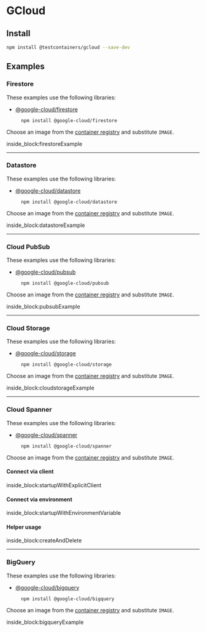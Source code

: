 # GCloud

## Install

```bash
npm install @testcontainers/gcloud --save-dev
```

## Examples

### Firestore

These examples use the following libraries:

- [@google-cloud/firestore](https://www.npmjs.com/package/@google-cloud/firestore)

        npm install @google-cloud/firestore

Choose an image from the [container registry](https://gcr.io/google.com/cloudsdktool/google-cloud-cli) and substitute `IMAGE`.

<!--codeinclude-->
[](../../packages/modules/gcloud/src/firestore-emulator-container.test.ts) inside_block:firestoreExample 
<!--/codeinclude-->

---
 
### Datastore

These examples use the following libraries:

- [@google-cloud/datastore](https://www.npmjs.com/package/@google-cloud/datastore)

        npm install @google-cloud/datastore

Choose an image from the [container registry](https://gcr.io/google.com/cloudsdktool/google-cloud-cli) and substitute `IMAGE`.
 
<!--codeinclude-->
[](../../packages/modules/gcloud/src/datastore-emulator-container.test.ts) inside_block:datastoreExample
<!--/codeinclude-->
 
---

### Cloud PubSub

These examples use the following libraries:

- [@google-cloud/pubsub](https://www.npmjs.com/package/@google-cloud/pubsub)

        npm install @google-cloud/pubsub

Choose an image from the [container registry](https://gcr.io/google.com/cloudsdktool/google-cloud-cli) and substitute `IMAGE`.

<!--codeinclude-->
[](../../packages/modules/gcloud/src/pubsub-emulator-container.test.ts) inside_block:pubsubExample
<!--/codeinclude-->

---

### Cloud Storage

These examples use the following libraries:

- [@google-cloud/storage](https://www.npmjs.com/package/@google-cloud/storage)

        npm install @google-cloud/storage

Choose an image from the [container registry](https://hub.docker.com/r/fsouza/fake-gcs-server) and substitute `IMAGE`.

<!--codeinclude-->
[](../../packages/modules/gcloud/src/cloudstorage-emulator-container.test.ts) inside_block:cloudstorageExample
<!--/codeinclude-->

---

### Cloud Spanner

These examples use the following libraries:

- [@google-cloud/spanner](https://www.npmjs.com/package/@google-cloud/spanner)

        npm install @google-cloud/spanner

Choose an image from the [container registry](https://gcr.io/cloud-spanner-emulator/emulator:1.5.37) and substitute `IMAGE`.

#### Connect via client
 
<!--codeinclude-->
[](../../packages/modules/gcloud/src/spanner-emulator-container.test.ts) inside_block:startupWithExplicitClient
<!--/codeinclude-->

#### Connect via environment 

<!--codeinclude-->
[](../../packages/modules/gcloud/src/spanner-emulator-container.test.ts) inside_block:startupWithEnvironmentVariable
<!--/codeinclude-->

#### Helper usage

<!--codeinclude-->
[](../../packages/modules/gcloud/src/spanner-emulator-helper.test.ts) inside_block:createAndDelete
<!--/codeinclude-->

---

### BigQuery

These examples use the following libraries:

- [@google-cloud/bigquery](https://www.npmjs.com/package/@google-cloud/bigquery)

        npm install @google-cloud/bigquery

Choose an image from the [container registry](https://ghcr.io/goccy/bigquery-emulator) and substitute `IMAGE`.

<!--codeinclude-->
[](../../packages/modules/gcloud/src/bigquery-emulator-container.test.ts)  inside_block:bigqueryExample
<!--/codeinclude-->
